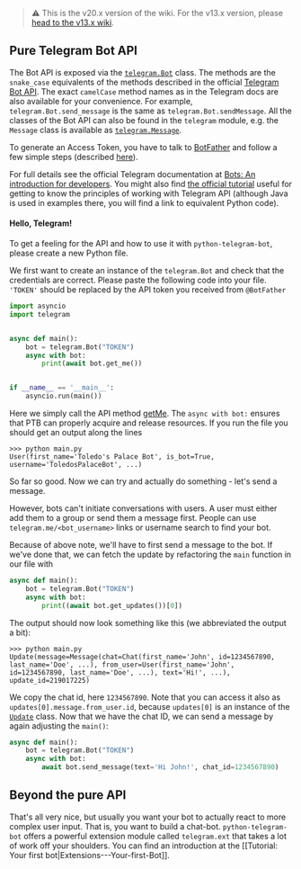 > ⚠️ This is the v20.x version of the wiki. For the v13.x version, please [head to the v13.x wiki](https://github.com/python-telegram-bot/v13.x-wiki/wiki).

## Pure Telegram Bot API

The Bot API is exposed via the [`telegram.Bot`](https://python-telegram-bot.readthedocs.io/telegram.bot.html) class.
The methods are the `snake_case` equivalents of the methods described in the official [Telegram Bot API](https://core.telegram.org/bots/api).
The exact `camelCase` method names as in the Telegram docs are also available for your convenience.
For example, `telegram.Bot.send_message` is the same as `telegram.Bot.sendMessage`.
All the classes of the Bot API can also be found in the `telegram` module, e.g. the `Message` class is available as [`telegram.Message`](https://python-telegram-bot.readthedocs.io/telegram.message.html).

To generate an Access Token, you have to talk to [BotFather](https://t.me/botfather) and follow a few simple steps (described [here](https://core.telegram.org/bots/features#botfather)).

For full details see the official Telegram documentation at [Bots: An introduction for developers](https://core.telegram.org/bots). You might also find [the official tutorial](https://core.telegram.org/bots/tutorial) useful for getting to know the principles of working with Telegram API (although Java is used in examples there, you will find a link to equivalent Python code).

#### Hello, Telegram!

To get a feeling for the API and how to use it with `python-telegram-bot`, please create a new Python file.

We first want to create an instance of the `telegram.Bot` and check that the credentials are correct.
Please paste the following code into your file.
`'TOKEN'` should be replaced by the API token you received from `@BotFather`

```python
import asyncio
import telegram


async def main():
    bot = telegram.Bot("TOKEN")
    async with bot:
        print(await bot.get_me())


if __name__ == '__main__':
    asyncio.run(main())
```

Here we simply call the API method [getMe](https://core.telegram.org/bots/api#getme).
The `async with bot:` ensures that PTB can properly acquire and release resources.
If you run the file you should get an output along the lines

```pycon
>>> python main.py
User(first_name='Toledo's Palace Bot', is_bot=True, username='ToledosPalaceBot', ...)
```

So far so good.
Now we can try and actually do something - let's send a message.

However, bots can't initiate conversations with users.
A user must either add them to a group or send them a message first.
People can use ``telegram.me/<bot_username>`` links or username search to find your bot.

Because of above note, we'll have to first send a message to the bot.
If we've done that, we can fetch the update by refactoring the `main` function in our file with

```python
async def main():
    bot = telegram.Bot("TOKEN")
    async with bot:
        print((await bot.get_updates())[0])
```

The output should now look something like this (we abbreviated the output a bit):

```pycon
>>> python main.py
Update(message=Message(chat=Chat(first_name='John', id=1234567890, last_name='Doe', ...), from_user=User(first_name='John', id=1234567890, last_name='Doe', ...), text='Hi!', ...), update_id=219017225)
```

We copy the chat id, here `1234567890`.
Note that you can access it also as `updates[0].message.from_user.id`, because `updates[0]` is an instance of the [`Update`](https://docs.python-telegram-bot.org/telegram.update.html) class.
Now that we have the chat ID, we can send a message by again adjusting the `main()`:

```python
async def main():
    bot = telegram.Bot("TOKEN")
    async with bot:
        await bot.send_message(text='Hi John!', chat_id=1234567890)
```

## Beyond the pure API

That's all very nice, but usually you want your bot to actually react to more complex user input. That is, you want to build a chat-bot. `python-telegram-bot` offers a powerful extension module called `telegram.ext` that takes a lot of work off your shoulders. You can find an introduction at the [[Tutorial: Your first bot|Extensions---Your-first-Bot]].